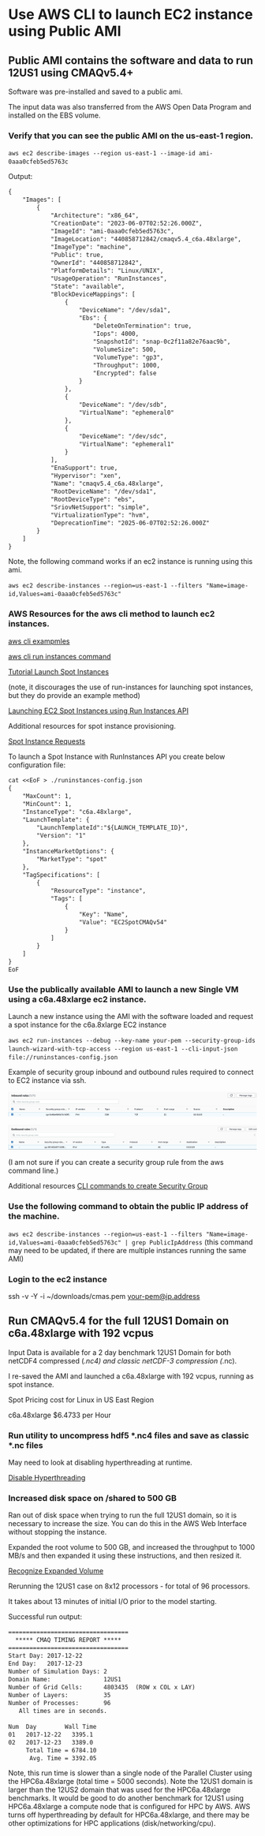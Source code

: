 # Use AWS CLI to launch EC2 instance using Public AMI

## Public AMI contains the software and data to run 12US1 using CMAQv5.4+

Software was pre-installed and saved to a public ami. 

The input data was also transferred from the AWS Open Data Program and installed on the EBS volume.

### Verify that you can see the public AMI on the us-east-1 region.


`aws ec2 describe-images --region us-east-1 --image-id ami-0aaa0cfeb5ed5763c`

Output:

```
{
    "Images": [
        {
            "Architecture": "x86_64",
            "CreationDate": "2023-06-07T02:52:26.000Z",
            "ImageId": "ami-0aaa0cfeb5ed5763c",
            "ImageLocation": "440858712842/cmaqv5.4_c6a.48xlarge",
            "ImageType": "machine",
            "Public": true,
            "OwnerId": "440858712842",
            "PlatformDetails": "Linux/UNIX",
            "UsageOperation": "RunInstances",
            "State": "available",
            "BlockDeviceMappings": [
                {
                    "DeviceName": "/dev/sda1",
                    "Ebs": {
                        "DeleteOnTermination": true,
                        "Iops": 4000,
                        "SnapshotId": "snap-0c2f11a82e76aac9b",
                        "VolumeSize": 500,
                        "VolumeType": "gp3",
                        "Throughput": 1000,
                        "Encrypted": false
                    }
                },
                {
                    "DeviceName": "/dev/sdb",
                    "VirtualName": "ephemeral0"
                },
                {
                    "DeviceName": "/dev/sdc",
                    "VirtualName": "ephemeral1"
                }
            ],
            "EnaSupport": true,
            "Hypervisor": "xen",
            "Name": "cmaqv5.4_c6a.48xlarge",
            "RootDeviceName": "/dev/sda1",
            "RootDeviceType": "ebs",
            "SriovNetSupport": "simple",
            "VirtualizationType": "hvm",
            "DeprecationTime": "2025-06-07T02:52:26.000Z"
        }
    ]
}
```


Note, the following command works if an ec2 instance is running using this ami.

`aws ec2 describe-instances --region=us-east-1 --filters "Name=image-id,Values=ami-0aaa0cfeb5ed5763c"`

### AWS Resources for the aws cli method to launch ec2 instances.
 
<a href="https://docs.aws.amazon.com/cli/latest/userguide/cli-services-ec2-instances.html">aws cli exampmles</a>

<a href="https://awscli.amazonaws.com/v2/documentation/api/latest/reference/ec2/run-instances.html">aws cli run instances command</a>

<a href="https://ec2spotworkshops.com/launching_ec2_spot_instances.html">Tutorial Launch Spot Instances</a>

(note, it discourages the use of run-instances for launching spot instances, but they do provide an example method)

<a href="https://ec2spotworkshops.com/launching_ec2_spot_instances/runinstances_api.html">Launching EC2 Spot Instances using Run Instances API</a>


Additional resources for spot instance provisioning.

<a href="https://docs.aws.amazon.com/AWSEC2/latest/UserGuide/spot-requests.html">Spot Instance Requests</a>


To launch a Spot Instance with RunInstances API you create below configuration file:

```
cat <<EoF > ./runinstances-config.json
{
    "MaxCount": 1,
    "MinCount": 1,
    "InstanceType": "c6a.48xlarge",
    "LaunchTemplate": {
        "LaunchTemplateId":"${LAUNCH_TEMPLATE_ID}",
        "Version": "1"
    },
    "InstanceMarketOptions": {
        "MarketType": "spot"
    },
    "TagSpecifications": [
        {
            "ResourceType": "instance",
            "Tags": [
                {
                    "Key": "Name",
                    "Value": "EC2SpotCMAQv54"
                }
            ]
        }
    ]
}
EoF
```

### Use the publically available AMI to launch a new Single VM using a c6a.48xlarge ec2 instance.


Launch a new instance using the AMI with the software loaded and request a spot instance for the c6a.8xlarge EC2 instance


`aws ec2 run-instances --debug --key-name your-pem --security-group-ids launch-wizard-with-tcp-access --region us-east-1 --cli-input-json file://runinstances-config.json`

Example of security group inbound and outbound rules required to connect to EC2 instance via ssh.

![Inbound Rule](./security_group_inbound_rule.png)

![Outbound Rule](./security_group_outbound_rule.png)

(I am not sure if you can create a security group rule from the aws command line.)

Additional resources
<a href="https://docs.aws.amazon.com/cli/latest/userguide/cli-services-ec2-sg.html">CLI commands to create Security Group</a>

### Use the following command to obtain the public IP address of the machine.

`aws ec2 describe-instances --region=us-east-1 --filters "Name=image-id,Values=ami-0aaa0cfeb5ed5763c" | grep PublicIpAddress`
(this command may need to be updated, if there are multiple instances running the same AMI)

### Login to the ec2 instance

ssh -v -Y -i ~/downloads/cmas.pem your-pem@ip.address

## Run CMAQv5.4 for the full 12US1 Domain on c6a.48xlarge with 192 vcpus

Input Data is available for a 2 day benchmark 12US1 Domain for both netCDF4 compressed (*.nc4) and classic netCDF-3 compression (*.nc).


I re-saved the AMI and launched a c6a.48xlarge with 192 vcpus, running as spot instance.

Spot Pricing cost for Linux in US East Region


c6a.48xlarge	$6.4733 per Hour


### Run utility to uncompress hdf5 *.nc4 files and save as classic *.nc files


May need to look at disabling hyperthreading at runtime.

<a href="https://aws.amazon.com/blogs/compute/disabling-intel-hyper-threading-technology-on-amazon-linux/">Disable Hyperthreading</a>


### Increased disk space on /shared to 500 GB 

Ran out of disk space when trying to run the full 12US1 domain, so it is necessary to increase the size.
You can do this in the AWS Web Interface without stopping the instance. 

Expanded the root volume to 500 GB, and increased the throughput to 1000 MB/s and then expanded it using these instructions, and then resized it.

<a href="https://docs.aws.amazon.com/AWSEC2/latest/UserGuide/recognize-expanded-volume-linux.html">Recognize Expanded Volume</a>

Rerunning the 12US1 case on 8x12 processors - for total of 96 processors.

It takes about 13 minutes of initial I/O prior to the model starting.


Successful run output:

```
==================================
  ***** CMAQ TIMING REPORT *****
==================================
Start Day: 2017-12-22
End Day:   2017-12-23
Number of Simulation Days: 2
Domain Name:               12US1
Number of Grid Cells:      4803435  (ROW x COL x LAY)
Number of Layers:          35
Number of Processes:       96
   All times are in seconds.

Num  Day        Wall Time
01   2017-12-22   3395.1
02   2017-12-23   3389.0
     Total Time = 6784.10
      Avg. Time = 3392.05
```

Note, this run time is slower than a single node of the Parallel Cluster using the HPC6a.48xlarge (total time = 5000 seconds). Note the 12US1 domain is larger than the 12US2 domain that was used for the HPC6a.48xlarge benchmarks. 
It would be good to do another benchmark for 12US1 using HPC6a.48xlarge a compute node that is configured for HPC by AWS.   AWS turns off hyperthreading by default for HPC6a.48xlarge, and there may be other optimizations for HPC applications (disk/networking/cpu).
